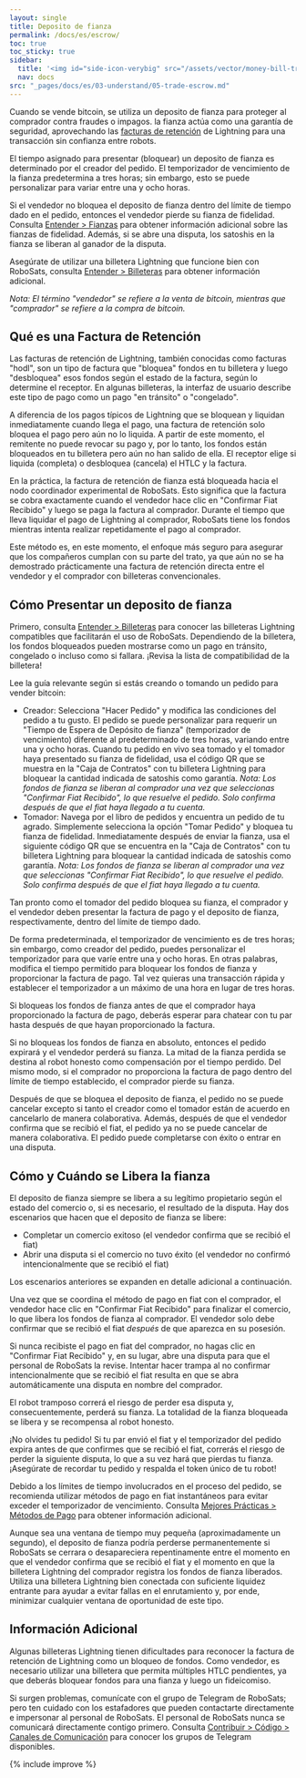 ```yaml
---
layout: single
title: Deposito de fianza
permalink: /docs/es/escrow/
toc: true
toc_sticky: true
sidebar:
  title: '<img id="side-icon-verybig" src="/assets/vector/money-bill-transfer.svg"/>Deposito de fianza'
  nav: docs
src: "_pages/docs/es/03-understand/05-trade-escrow.md"
---
```


Cuando se vende bitcoin, se utiliza un deposito de fianza para proteger al comprador contra fraudes o impagos. la fianza actúa como una garantía de seguridad, aprovechando las [facturas de retención](https://github.com/lightningnetwork/lnd/pull/2022) de Lightning para una transacción sin confianza entre robots.

El tiempo asignado para presentar (bloquear) un deposito de fianza es determinado por el creador del pedido. El temporizador de vencimiento de la fianza predetermina a tres horas; sin embargo, esto se puede personalizar para variar entre una y ocho horas.

Si el vendedor no bloquea el deposito de fianza dentro del límite de tiempo dado en el pedido, entonces el vendedor pierde su fianza de fidelidad. Consulta [Entender > Fianzas](/docs/es/bonds/) para obtener información adicional sobre las fianzas de fidelidad. Además, si se abre una disputa, los satoshis en la fianza se liberan al ganador de la disputa.

Asegúrate de utilizar una billetera Lightning que funcione bien con RoboSats, consulta [Entender > Billeteras](/docs/es/wallets/) para obtener información adicional.

*Nota: El término "vendedor" se refiere a la venta de bitcoin, mientras que "comprador" se refiere a la compra de bitcoin.*

## **Qué es una Factura de Retención**

Las facturas de retención de Lightning, también conocidas como facturas "hodl", son un tipo de factura que "bloquea" fondos en tu billetera y luego "desbloquea" esos fondos según el estado de la factura, según lo determine el receptor. En algunas billeteras, la interfaz de usuario describe este tipo de pago como un pago "en tránsito" o "congelado".

A diferencia de los pagos típicos de Lightning que se bloquean y liquidan inmediatamente cuando llega el pago, una factura de retención solo bloquea el pago pero aún no lo liquida. A partir de este momento, el remitente no puede revocar su pago y, por lo tanto, los fondos están bloqueados en tu billetera pero aún no han salido de ella. El receptor elige si liquida (completa) o desbloquea (cancela) el HTLC y la factura.

En la práctica, la factura de retención de fianza está bloqueada hacia el nodo coordinador experimental de RoboSats. Esto significa que la factura se cobra exactamente cuando el vendedor hace clic en "Confirmar Fiat Recibido" y luego se paga la factura al comprador. Durante el tiempo que lleva liquidar el pago de Lightning al comprador, RoboSats tiene los fondos mientras intenta realizar repetidamente el pago al comprador.

Este método es, en este momento, el enfoque más seguro para asegurar que los compañeros cumplan con su parte del trato, ya que aún no se ha demostrado prácticamente una factura de retención directa entre el vendedor y el comprador con billeteras convencionales.

## **Cómo Presentar un deposito de fianza**

Primero, consulta [Entender > Billeteras](/docs/es/wallets/) para conocer las billeteras Lightning compatibles que facilitarán el uso de RoboSats. Dependiendo de la billetera, los fondos bloqueados pueden mostrarse como un pago en tránsito, congelado o incluso como si fallara. ¡Revisa la lista de compatibilidad de la billetera!

Lee la guía relevante según si estás creando o tomando un pedido para vender bitcoin:

-   Creador: Selecciona "Hacer Pedido" y modifica las condiciones del pedido a tu gusto. El pedido se puede personalizar para requerir un "Tiempo de Espera de Depósito de fianza" (temporizador de vencimiento) diferente al predeterminado de tres horas, variando entre una y ocho horas. Cuando tu pedido en vivo sea tomado y el tomador haya presentado su fianza de fidelidad, usa el código QR que se muestra en la "Caja de Contratos" con tu billetera Lightning para bloquear la cantidad indicada de satoshis como garantía. *Nota: Los fondos de fianza se liberan al comprador una vez que seleccionas "Confirmar Fiat Recibido", lo que resuelve el pedido. Solo confirma después de que el fiat haya llegado a tu cuenta.*
-   Tomador: Navega por el libro de pedidos y encuentra un pedido de tu agrado. Simplemente selecciona la opción "Tomar Pedido" y bloquea tu fianza de fidelidad. Inmediatamente después de enviar la fianza, usa el siguiente código QR que se encuentra en la "Caja de Contratos" con tu billetera Lightning para bloquear la cantidad indicada de satoshis como garantía. *Nota: Los fondos de fianza se liberan al comprador una vez que seleccionas "Confirmar Fiat Recibido", lo que resuelve el pedido. Solo confirma después de que el fiat haya llegado a tu cuenta.*

Tan pronto como el tomador del pedido bloquea su fianza, el comprador y el vendedor deben presentar la factura de pago y el deposito de fianza, respectivamente, dentro del límite de tiempo dado.

De forma predeterminada, el temporizador de vencimiento es de tres horas; sin embargo, como creador del pedido, puedes personalizar el temporizador para que varíe entre una y ocho horas. En otras palabras, modifica el tiempo permitido para bloquear los fondos de fianza y proporcionar la factura de pago. Tal vez quieras una transacción rápida y establecer el temporizador a un máximo de una hora en lugar de tres horas.

Si bloqueas los fondos de fianza antes de que el comprador haya proporcionado la factura de pago, deberás esperar para chatear con tu par hasta después de que hayan proporcionado la factura.

Si no bloqueas los fondos de fianza en absoluto, entonces el pedido expirará y el vendedor perderá su fianza. La mitad de la fianza perdida se destina al robot honesto como compensación por el tiempo perdido. Del mismo modo, si el comprador no proporciona la factura de pago dentro del límite de tiempo establecido, el comprador pierde su fianza.

Después de que se bloquea el deposito de fianza, el pedido no se puede cancelar excepto si tanto el creador como el tomador están de acuerdo en cancelarlo de manera colaborativa. Además, después de que el vendedor confirma que se recibió el fiat, el pedido ya no se puede cancelar de manera colaborativa. El pedido puede completarse con éxito o entrar en una disputa.

## **Cómo y Cuándo se Libera la fianza**

El deposito de fianza siempre se libera a su legítimo propietario según el estado del comercio o, si es necesario, el resultado de la disputa. Hay dos escenarios que hacen que el deposito de fianza se libere:

-   Completar un comercio exitoso (el vendedor confirma que se recibió el fiat)
-   Abrir una disputa si el comercio no tuvo éxito (el vendedor no confirmó intencionalmente que se recibió el fiat)

Los escenarios anteriores se expanden en detalle adicional a continuación.

Una vez que se coordina el método de pago en fiat con el comprador, el vendedor hace clic en "Confirmar Fiat Recibido" para finalizar el comercio, lo que libera los fondos de fianza al comprador. El vendedor solo debe confirmar que se recibió el fiat *después* de que aparezca en su posesión.

Si nunca recibiste el pago en fiat del comprador, no hagas clic en "Confirmar Fiat Recibido" y, en su lugar, abre una disputa para que el personal de RoboSats la revise. Intentar hacer trampa al no confirmar intencionalmente que se recibió el fiat resulta en que se abra automáticamente una disputa en nombre del comprador.

El robot tramposo correrá el riesgo de perder esa disputa y, consecuentemente, perderá su fianza. La totalidad de la fianza bloqueada se libera y se recompensa al robot honesto.

¡No olvides tu pedido! Si tu par envió el fiat y el temporizador del pedido expira antes de que confirmes que se recibió el fiat, correrás el riesgo de perder la siguiente disputa, lo que a su vez hará que pierdas tu fianza. ¡Asegúrate de recordar tu pedido y respalda el token único de tu robot!

Debido a los límites de tiempo involucrados en el proceso del pedido, se recomienda utilizar métodos de pago en fiat instantáneos para evitar exceder el temporizador de vencimiento. Consulta [Mejores Prácticas > Métodos de Pago](/docs/es/payment-methods/) para obtener información adicional.

Aunque sea una ventana de tiempo muy pequeña (aproximadamente un segundo), el deposito de fianza podría perderse permanentemente si RoboSats se cerrara o desapareciera repentinamente entre el momento en que el vendedor confirma que se recibió el fiat y el momento en que la billetera Lightning del comprador registra los fondos de fianza liberados. Utiliza una billetera Lightning bien conectada con suficiente liquidez entrante para ayudar a evitar fallas en el enrutamiento y, por ende, minimizar cualquier ventana de oportunidad de este tipo.

## **Información Adicional**

Algunas billeteras Lightning tienen dificultades para reconocer la factura de retención de Lightning como un bloqueo de fondos. Como vendedor, es necesario utilizar una billetera que permita múltiples HTLC pendientes, ya que deberás bloquear fondos para una fianza y luego un fideicomiso.

Si surgen problemas, comunícate con el grupo de Telegram de RoboSats; pero ten cuidado con los estafadores que pueden contactarte directamente e impersonar al personal de RoboSats. El personal de RoboSats nunca se comunicará directamente contigo primero. Consulta [Contribuir > Código > Canales de Comunicación](/contribute/code/#communication-channels) para conocer los grupos de Telegram disponibles.

{% include improve %}
